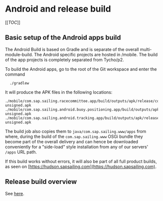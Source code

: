 # Android and release build

[[_TOC_]]

## Basic setup of the Android apps build

The Android Build is based on Gradle and is separate of the overall multi-module-build. The Android specific projects are hosted in /mobile. The build of the app projects is completely separated from Tycho/p2.

To build the Android apps, go to the root of the Git workspace and enter the command
```
  ./gradlew
```
It will produce the APK files in the following locations:
```
./mobile/com.sap.sailing.racecommittee.app/build/outputs/apk/release/com.sap.sailing.racecommittee.app-unsigned.apk
./mobile/com.sap.sailing.android.buoy.positioning.app/build/outputs/apk/release/com.sap.sailing.android.buoy.positioning.app-unsigned.apk
./mobile/com.sap.sailing.android.tracking.app/build/outputs/apk/release/com.sap.sailing.android.tracking.app-unsigned.apk
```
The build job also copies them to ``java/com.sap.sailing.www/apps`` from where, during the build of the ``com.sap.sailing.www`` OSGi bundle they become part of the overall delivery and can hence be downloaded conveniently for a "side-load" style installation from any of our servers' ``/apps`` URL path.

If this build works without errors, it will also be part of all full product builds, as seen on [https://hudson.sapsailing.com](https://hudson.sapsailing.com). 

## Release build overview

See [here](https://wiki.sapsailing.com/wiki/info/landscape/building-and-deploying#building-deploying-stopping-and-starting-server-instances_app-build-process-for-ios-and-android_xmake-build-for-android-apps).